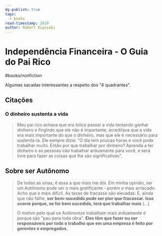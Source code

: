 ```yaml
---
dg-publish: true
tags:
  - books
read-timestamp: 2019
author: Robert Kiyosaki
---
```


# Independência Financeira - O Guia do Pai Rico

#books/nonfiction 

Algumas sacadas interessantes a respeito dos "4 quadrantes".



## Citações

### O dinheiro sustenta a vida

> Meu pai rico achava que era tolice passar a vida tentando ganhar dinheiro e fingindo que ele não é importante; acreditava que a vida era mais importante do que o dinheiro, mas que ele é necessário para sustentá-la. Ele sempre dizia: "O dia tem poucas horas e você pode trabalhar muito. Então por que trabalhar por dinheiro? Aprenda a ter dinheiro e as pessoas irão trabalhar arduamente para você, e será livre para fazer as coisas que lhe são significativas".

## Sobre ser Autônomo

> De todas as sinas, é essa a que mais me dói. Em minha opinião, ser um Autônomo pode ser o mais gratificante - porém o mais arriscado. Acho que o mais difícil. As taxas de fracasso são elevadas. E, ainda que não falhe, **ser bem-sucedido pode ser pior que fracassar. Isso ocorre porque, se for bem sucedido, terá que trabalhar mais** (...).
> 
> O motivo pelo qual os Autônomos trabalham mais arduamente é porque são "pau para toda obra". **Eles têm que fazer ou ser responsáveis por todo o trabalho que em uma empresa é feito por gerentes e empregados.**